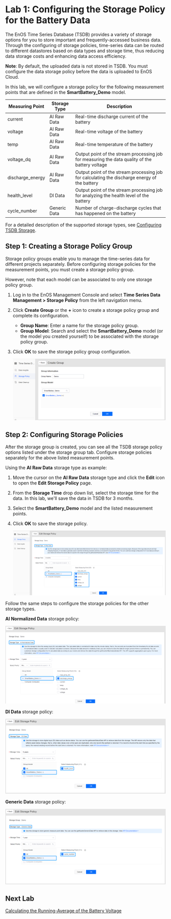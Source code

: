 # Lab 1: Configuring the Storage Policy for the Battery Data

The EnOS Time Series Database (TSDB) provides a variety of storage options for you to store important and frequently-accessed business data. Through the configuring of storage policies, time-series data can be routed to different datastores based on data types and storage time, thus reducing data storage costs and enhancing data access efficiency.

**Note**: By default, the uploaded data is not stored in TSDB. You must configure the data storage policy before the data is uploaded to EnOS Cloud.

In this lab, we will configure a storage policy for the following measurement points that are defined in the **SmartBattery_Demo** model.

| Measuring Point  | Storage Type | Description                                                  |
| ---------------- | ------------ | ------------------------------------------------------------ |
| current          | AI Raw Data  | Real-time discharge current of the battery                   |
| voltage          | AI Raw Data  | Real-time voltage of the battery                             |
| temp             | AI Raw Data  | Real-time temperature of the battery                         |
| voltage_dq       | AI Raw Data  | Output point of the stream processing job for measuring the data quality of the battery voltage |
| discharge_energy | AI Raw Data  | Output point of the stream processing job for calculating the discharge energy of the battery |
| health_level     | DI Data      | Output point of the stream processing job for analyzing the health level of the battery |
| cycle_number     | Generic Data | Number of charge-discharge cycles that has happened on the battery                                 |

For a detailed description of the supported storage types, see [Configuring TSDB Storage](https://support.envisioniot.com/docs/data-asset/en/latest/configuring_tsdb_storage.html).

## Step 1: Creating a Storage Policy Group

Storage policy groups enable you to manage the time-series data for different projects separately. Before configuring storage policies for the measurement points, you must create a storage policy group.

However, note that each model can be associated to only one storage policy group.

1. Log in to the EnOS Management Console and select **Time Series Data Management > Storage Policy** from the left navigation menu.

2. Click **Create Group** or the **+** icon to create a storage policy group and complete its configuration.

   - **Group Name**: Enter a name for the storage policy group.
   - **Group Model**: Search and select the **SmartBattery_Demo** model (or the model you created yourself) to be associated with the storage policy group.

3. Click **OK** to save the storage policy group configuration.

   ![](media/storage_policy_group.png)


## Step 2: Configuring Storage Policies

After the storage group is created, you can see all the TSDB storage policy options listed under the storage group tab. Configure storage policies separately for the above listed measurement points.

Using the **AI Raw Data** storage type as example:

1. Move the cursor on the **AI Raw Data** storage type and click the **Edit** icon to open the **Edit Storage Policy** page.

2. From the **Storage Time** drop down list, select the storage time for the data. In this lab, we'll save the data in TSDB for 3 months.

3. Select the **SmartBattery_Demo** model and the listed measurement points.

4. Click **OK** to save the storage policy.

   ![](media/storage_policy_config_1.png)



Follow the same steps to configure the storage policies for the other storage types.

**AI Normalized Data** storage policy:

![](media/storage_policy_config_2.png)


**DI Data** storage policy:

![](media/storage_policy_config_3.png)


**Generic Data** storage policy:

![](media/storage_policy_config_4.png)

## Next Lab

[Calculating the Running-Average of the Battery Voltage](303-2_calculating_average_voltage.md)

